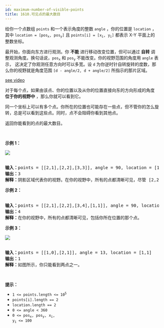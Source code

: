 ```yaml
---
id: maximum-number-of-visible-points
title: 1610.可见点的最大数目
---
```

给你一个点数组 <code>points</code> 和一个表示角度的整数 <code>angle</code> ，你的位置是 <code>location</code> ，其中 <code>location = [pos<sub>x</sub>, pos<sub>y</sub>]</code> 且 <code>points[i] = [x<sub>i</sub>, y<sub>i</sub>]</code> 都表示 X-Y 平面上的整数坐标。

最开始，你面向东方进行观测。你 **不能** 进行移动改变位置，但可以通过 **自转** 调整观测角度。换句话说，<code>pos<sub>x</sub></code> 和 <code>pos<sub>y</sub></code> 不能改变。你的视野范围的角度用 <code>angle</code> 表示， 这决定了你观测任意方向时可以多宽。设 <code>d</code> 为你逆时针自转旋转的度数，那么你的视野就是角度范围 <code>[d - angle/2, d + angle/2]</code> 所指示的那片区域。
 
[see video](https://assets.leetcode-cn.com/aliyun-lc-upload/uploads/2020/10/04/angle.mp4)
 
对于每个点，如果由该点、你的位置以及从你的位置直接向东的方向形成的角度 **位于你的视野中** ，那么你就可以看到它。

同一个坐标上可以有多个点。你所在的位置也可能存在一些点，但不管你的怎么旋转，总是可以看到这些点。同时，点不会阻碍你看到其他点。

返回你能看到的点的最大数目。

 

**示例 1：**

![](https://assets.leetcode-cn.com/aliyun-lc-upload/uploads/2020/10/04/89a07e9b-00ab-4967-976a-c723b2aa8656.png)


<pre><br/><strong>输入：</strong>points = [[2,1],[2,2],[3,3]], angle = 90, location = [1,1]<br/><strong>输出：</strong>3<br/><strong>解释：</strong>阴影区域代表你的视野。在你的视野中，所有的点都清晰可见，尽管 [2,2] 和 [3,3]在同一条直线上，你仍然可以看到 [3,3] 。</pre>

**示例 2：**


<pre><br/><strong>输入：</strong>points = [[2,1],[2,2],[3,4],[1,1]], angle = 90, location = [1,1]<br/><strong>输出：</strong>4<br/><strong>解释：</strong>在你的视野中，所有的点都清晰可见，包括你所在位置的那个点。</pre>

**示例 3：**

![](https://assets.leetcode-cn.com/aliyun-lc-upload/uploads/2020/10/04/5010bfd3-86e6-465f-ac64-e9df941d2e49.png)


<pre><br/><strong>输入：</strong>points = [[1,0],[2,1]], angle = 13, location = [1,1]<br/><strong>输出：</strong>1<br/><strong>解释：</strong>如图所示，你只能看到两点之一。</pre>

 

**提示：**


- <code>1 &lt;= points.length &lt;= 10<sup>5</sup></code>
- <code>points[i].length == 2</code>
- <code>location.length == 2</code>
- <code>0 &lt;= angle &lt; 360</code>
- <code>0 &lt;= pos<sub>x</sub>, pos<sub>y</sub>, x<sub>i</sub>, y<sub>i</sub> &lt;= 100</code>
